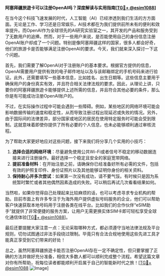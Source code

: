**阿塞拜疆旅遊卡可以注册OpenAI吗？深度解读与实用指南[[TG💪+ @esim1088](https://t.me/s/esim1088)]**

在当今这个科技飞速发展的时代，人工智能（AI）已经渗透到我们生活的方方面面。无论是工作、学习还是日常娱乐，AI技术都在为我们提供前所未有的便利和效率提升。而OpenAI作为全球领先的AI研究实验室之一，其开发的产品和服务受到了无数用户的追捧。然而，对于一些用户来说，是否能使用自己的身份信息注册OpenAI账户却成了一个问题。特别是像阿塞拜疆这样的国家，很多人都会好奇，他们的旅游卡是否能够满足注册OpenAI的要求。今天，我们就来深入探讨一下这个问题。

首先，我们需要了解OpenAI对于注册账户的基本要求。根据官方提供的信息，OpenAI需要用户提供有效的电子邮件地址以及与该邮箱绑定的手机号码来进行验证。此外，还需要填写一些基本信息，比如姓名、出生日期等。这些信息主要用于确保用户的身份真实有效，并且符合相关法律法规的要求。因此，从理论上讲，只要你的阿塞拜疆旅遊卡能够提供上述所需的信息，并且符合其他必要的条件，那么你是有可能成功注册OpenAI账户的。

不过，在实际操作过程中可能会遇到一些障碍。例如，某些地区的网络环境可能会影响数据传输的速度和稳定性，从而导致注册过程出现延迟或失败的情况。另外，由于国际间的法律差异，部分国家或地区的居民在使用特定服务时可能会受到限制。这就意味着即使你提供了所有必要的个人信息，也未必能够顺利通过审核流程。

为了帮助大家更好地应对这些问题，接下来我们将分享几个实用的小技巧：

1. **选择合适的网络环境**：尽量避免使用公共Wi-Fi或者信号不稳定的移动数据连接来进行注册操作。最好选择一个稳定且安全的家庭宽带网络。
2. **提前准备材料**：在开始注册之前，请确保你已经准备好所有必需的文件，包括有效的护照复印件、身份证照片以及其他能够证明你身份的相关资料。
3. **保持耐心并多次尝试**：如果第一次没有成功，请不要气馁。有时候只是因为系统暂时繁忙或者其他偶然因素造成的失败。可以稍后再试几次看看结果如何。

当然啦，如果你觉得自己处理起来比较麻烦的话，也可以考虑寻求专业机构的帮助。目前市面上有许多专注于为海外用户提供虚拟号码服务的企业，他们可以帮助客户快速获取本地号码用于注册各类在线平台。比如我们的合作伙伴“eSIM助手”就提供了非常便捷的服务方案，让用户无需更换实体SIM卡即可轻松享受全球化通信体验[[TG💪+ @esim1088](https://t.me/s/esim1088)]。

最后还要提醒大家注意一点：无论采取哪种方式，都必须遵守当地法律法规及平台规则，切勿试图通过非法手段绕过限制。毕竟只有合法合规地使用这些先进工具才能真正享受到它们带来的好处！

总之，虽然阿塞拜疆旅遊卡能否注册OpenAI存在一定不确定性，但只要掌握了正确的方法并做好充分准备，相信大多数人都可以顺利完成整个流程。希望这篇文章对你有所帮助，祝每位读者都能顺利开启属于自己的智能新时代之旅！[[TG💪+ @esim1088](https://t.me/s/esim1088) ![Image](https://i.postimg.cc/4NQfJmqS/Snipaste-2025-05-13-00-14-12.png)]